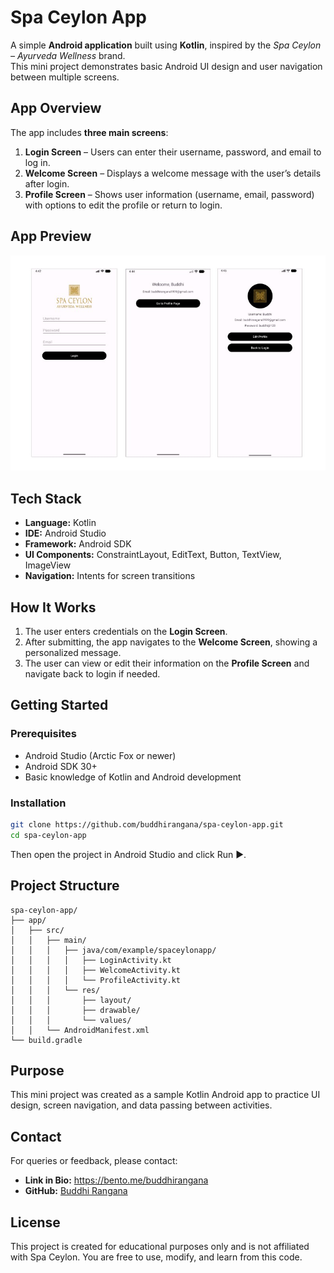 # Spa Ceylon App

A simple **Android application** built using **Kotlin**, inspired by the *Spa Ceylon – Ayurveda Wellness* brand.  
This mini project demonstrates basic Android UI design and user navigation between multiple screens.

## App Overview

The app includes **three main screens**:

1. **Login Screen** – Users can enter their username, password, and email to log in.  
2. **Welcome Screen** – Displays a welcome message with the user’s details after login.  
3. **Profile Screen** – Shows user information (username, email, password) with options to edit the profile or return to login.

## App Preview

![screenshot](screenshot.jpg)

## Tech Stack

- **Language:** Kotlin  
- **IDE:** Android Studio  
- **Framework:** Android SDK  
- **UI Components:** ConstraintLayout, EditText, Button, TextView, ImageView  
- **Navigation:** Intents for screen transitions

## How It Works

1. The user enters credentials on the **Login Screen**.  
2. After submitting, the app navigates to the **Welcome Screen**, showing a personalized message.  
3. The user can view or edit their information on the **Profile Screen** and navigate back to login if needed.

## Getting Started

### Prerequisites

- Android Studio (Arctic Fox or newer)  
- Android SDK 30+  
- Basic knowledge of Kotlin and Android development

### Installation

```bash
git clone https://github.com/buddhirangana/spa-ceylon-app.git
cd spa-ceylon-app
```

Then open the project in Android Studio and click Run ▶️.

## Project Structure

```
spa-ceylon-app/
├── app/
│   ├── src/
│   │   ├── main/
│   │   │   ├── java/com/example/spaceylonapp/
│   │   │   │   ├── LoginActivity.kt
│   │   │   │   ├── WelcomeActivity.kt
│   │   │   │   └── ProfileActivity.kt
│   │   │   └── res/
│   │   │       ├── layout/
│   │   │       ├── drawable/
│   │   │       └── values/
│   │   └── AndroidManifest.xml
└── build.gradle
```

## Purpose
This mini project was created as a sample Kotlin Android app to practice UI design, screen navigation, and data passing between activities.

## Contact
For queries or feedback, please contact:
- **Link in Bio:** https://bento.me/buddhirangana
- **GitHub:** [Buddhi Rangana](https://github.com/buddhirangana)

## License
This project is created for educational purposes only and is not affiliated with Spa Ceylon. You are free to use, modify, and learn from this code.
